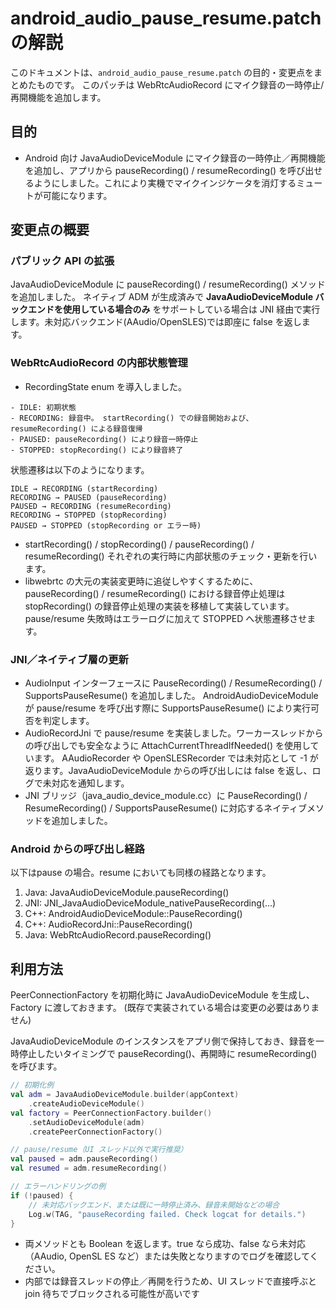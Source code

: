 # android_audio_pause_resume.patch の解説

このドキュメントは、`android_audio_pause_resume.patch` の目的・変更点をまとめたものです。
このパッチは WebRtcAudioRecord にマイク録音の一時停止/再開機能を追加します。

## 目的

- Android 向け JavaAudioDeviceModule にマイク録音の一時停止／再開機能を追加し、アプリから pauseRecording() / resumeRecording() を呼び出せるようにしました。これにより実機でマイクインジケータを消灯するミュートが可能になります。

## 変更点の概要

### パブリック API の拡張

JavaAudioDeviceModule に pauseRecording() / resumeRecording() メソッドを追加しました。
ネイティブ ADM が生成済みで **JavaAudioDeviceModule バックエンドを使用している場合のみ** をサポートしている場合は JNI 経由で実行します。未対応バックエンド(AAudio/OpenSLES)では即座に false を返します。

### WebRtcAudioRecord の内部状態管理

- RecordingState enum を導入しました。

```
- IDLE: 初期状態
- RECORDING: 録音中。 startRecording() での録音開始および、resumeRecording() による録音復帰
- PAUSED: pauseRecording() により録音一時停止
- STOPPED: stopRecording() により録音終了
```

状態遷移は以下のようになります。

```
IDLE → RECORDING (startRecording)
RECORDING → PAUSED (pauseRecording)
PAUSED → RECORDING (resumeRecording)
RECORDING → STOPPED (stopRecording)
PAUSED → STOPPED (stopRecording or エラー時)
```

- startRecording() / stopRecording() / pauseRecording() / resumeRecording() それぞれの実行時に内部状態のチェック・更新を行います。
- libwebrtc の大元の実装変更時に追従しやすくするために、pauseRecording() / resumeRecording() における録音停止処理は stopRecording() の録音停止処理の実装を移植して実装しています。
pause/resume 失敗時はエラーログに加えて STOPPED へ状態遷移させます。

### JNI／ネイティブ層の更新

- AudioInput インターフェースに PauseRecording() / ResumeRecording() / SupportsPauseResume() を追加しました。
AndroidAudioDeviceModule が pause/resume を呼び出す際に SupportsPauseResume() により実行可否を判定します。
- AudioRecordJni で pause/resume を実装しました。ワーカースレッドからの呼び出しでも安全なように AttachCurrentThreadIfNeeded() を使用しています。
AAudioRecorder や OpenSLESRecorder では未対応として -1 が返ります。JavaAudioDeviceModule からの呼び出しには false を返し、ログで未対応を通知します。
- JNI ブリッジ（java_audio_device_module.cc）に PauseRecording() / ResumeRecording() / SupportsPauseResume() に対応するネイティブメソッドを追加しました。

### Android からの呼び出し経路

以下はpause の場合。resume においても同様の経路となります。

1. Java: JavaAudioDeviceModule.pauseRecording()
2. JNI: JNI_JavaAudioDeviceModule_nativePauseRecording(...)
3. C++: AndroidAudioDeviceModule::PauseRecording()
4. C++: AudioRecordJni::PauseRecording()
5. Java: WebRtcAudioRecord.pauseRecording()

## 利用方法

PeerConnectionFactory を初期化時に JavaAudioDeviceModule を生成し、Factory に渡しておきます。
(既存で実装されている場合は変更の必要はありません)

JavaAudioDeviceModule のインスタンスをアプリ側で保持しておき、録音を一時停止したいタイミングで pauseRecording()、再開時に resumeRecording() を呼びます。

``` kotlin
// 初期化例
val adm = JavaAudioDeviceModule.builder(appContext)
    .createAudioDeviceModule()
val factory = PeerConnectionFactory.builder()
    .setAudioDeviceModule(adm)
    .createPeerConnectionFactory()

// pause/resume（UI スレッド以外で実行推奨）
val paused = adm.pauseRecording()
val resumed = adm.resumeRecording()

// エラーハンドリングの例
if (!paused) {
    // 未対応バックエンド、または既に一時停止済み、録音未開始などの場合
    Log.w(TAG, "pauseRecording failed. Check logcat for details.")
}
```

- 両メソッドとも Boolean を返します。true なら成功、false なら未対応（AAudio, OpenSL ES など）または失敗となりますのでログを確認してください。
- 内部では録音スレッドの停止／再開を行うため、UI スレッドで直接呼ぶと join 待ちでブロックされる可能性が高いです
